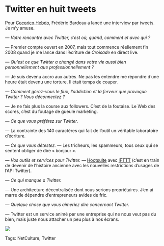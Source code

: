 # Twitter en huit tweets

Pour [Cocorico Hebdo](http://cocorico-hebdo.tumblr.com/), Frédéric Bardeau a lancé une interview par tweets. Je m’y amuse.<span id="more-28597"></span>

*— Votre rencontre avec Twitter, c’est où, quand, comment et avec qui ?*

— Premier compte ouvert en 2007, mais tout commence réellement fin 2008 quand je me lance dans l’écriture de *Croisade* en direct live.

*— Qu’est ce que Twitter a changé dans votre vie aussi bien personnellement que professionnellement ?*

— Je suis devenu accro aux autres. Ne pas les entendre me répondre d’une heure était devenu une torture. Il était temps de couper.

*— Comment gérez-vous le flux, l’addiction et la ferveur que provoque Twitter ? Vous déconnectez ?*

— Je ne fais plus la course aux followers. C’est de la foutaise. Le Web des scores, c’est du foutage de gueule marketing.

*— Ce que vous préférez sur Twitter.*

— La contrainte des 140 caractères qui fait de l’outil un véritable laboratoire d’écriture.

*— Ce que vous détestez.* — Les tricheurs, les spammeurs, tous ceux qui se sentent obliger de dire « bonjour ».

*— Vos outils et services pour Twitter.* — [Hootsuite](http://hootsuite.com) avec [IFTTT](https://ifttt.com) (c’est en train de devenir de l’histoire ancienne avec les nouvelles restrictions d’usages de l’API Twitter).

*— Ce qui manque a Twitter.*

— Une architecture décentralisée dont nous serions propriétaires. J’en ai marre de dépendre d’entrepreneurs avides de fric.

*— Quelque chose que vous aimeriez dire concernant Twitter.*

— Twitter est un service animé par une entreprise qui ne nous veut pas du bien, mais juste nous attacher un peu plus à nos écrans.

![](http://blog.tcrouzet.comhttps://tcrouzet.com/images_tc/2012/09/ifttt.png)



Tags: NetCulture, Twitter